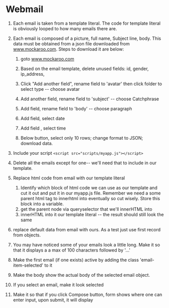 # Webmail

1. Each email is taken from a template literal.  The code for template literal is obviously looped to how many emails there are.

1. Each email is composed of a picture, full name, Subject line, body.  This data must be obtained from a json file downloaded from www.mockaroo.com. Steps to download it are below:

   1. goto www.mockaroo.com

   1.  Based on the email template, delete unused fields: id, gender, ip_address, 
   1. Click "Add another field", rename field to 'avatar' then click folder to select type -- choose avatar
   1. Add another field, rename field to 'subject' -- choose Catchphrase
   1. Add field, rename field to 'body' -- choose paragraph
   1. Add field, select date
   1. Add field , select time
   1. Below button, select only 10 rows; change format to JSON; download data.

1. Include your script 
```<script src="scripts/myapp.js"></script>```

1. Delete all the emails except for one-- we'll need that to include in our template.


1. Replace html code from email with our template literal
   1. Identify which block of html code we can use as our template and cut it out and put it in our myapp.js file.  Remember we need a some parent html tag to innerhtml into eventually so cut wisely.  Store this block into a variable.
   1. get the parent node via queryselector that we'll innerHTML into
   1. innerHTML into it our template literal -- the result should still look the same

1. replace default data from email with ours.  As a test just use first record from objects.

1. You may have noticed some of your emails look a little long.  Make it so that it displays a a max of 100 characters followed by '...'

1. Make the first email (if one exists) active by adding the class 'email-item-selected' to it

1. Make the body show the actual body of the selected email object.

1. If you select an email, make it look selected

1. Make it so that if you click Compose button, form shows where one can enter input, upon submit, it will display
